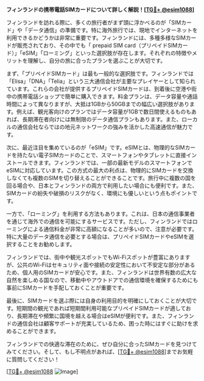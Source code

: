 **フィンランドの携帯電話SIMカードについて詳しく解説！[[TG💪+ @esim1088](https://t.me/s/esim1088)]**

フィンランドを訪れる際に、多くの旅行者がまず頭に浮かべるのが「SIMカード」や「データ通信」の準備です。特に海外旅行では、現地でインターネットを利用できるかどうかは非常に重要です。フィンランドには、多種多様なSIMカードが販売されており、その中でも「 prepaid SIM card（プリペイドSIMカード）」「eSIM」「ローミング」といった選択肢が存在します。それぞれの特徴やメリットを理解し、自分の旅に合ったプランを選ぶことが大切です。

まず、「プリペイドSIMカード」は最も一般的な選択肢です。フィンランドでは「Elisa」「DNA」「Telia」という三大通信会社が主要なプレイヤーとして知られています。これらの会社が提供するプリペイドSIMカードは、到着後に空港や街中の携帯電話ショップで簡単に購入できます。料金プランは、データ容量や通話時間によって異なりますが、大抵は1GBから50GBまでの幅広い選択肢があります。例えば、観光客向けのプランではデータ容量が1GBで数日間使えるものもあれば、長期滞在者向けには無制限のデータ通信プランもあります。また、ローカルの通信会社ならではの地元ネットワークの強みを活かした高速通信が魅力です。

次に、最近注目を集めているのが「eSIM」です。eSIMとは、物理的なSIMカードを持たない電子SIMカードのことで、スマートフォンやタブレットに直接インストールできます。フィンランドでは、一部の最新モデルのスマートフォンでeSIMに対応しています。この方式の最大の利点は、物理的にSIMカードを交換しなくても複数のSIMを切り替えることができることです。旅行中に複数の国を回る場合や、日本とフィンランドの両方で利用したい場合にも便利です。また、SIMカードの紛失や破損のリスクがなく、環境にも優しいという点もポイントです。

一方で、「ローミング」を利用する方法もあります。これは、日本の通信事業者を通じて海外での通信を可能にするサービスです。ただし、フィンランドではローミングによる通信料金が非常に高額になることが多いので、注意が必要です。特に大量のデータ通信を必要とする場合は、プリペイドSIMカードやeSIMを選択することをお勧めします。

フィンランドでは、街中や観光スポットでもWi-Fiスポットが豊富にありますが、公共のWi-Fiはセキュリティ面や接続の安定性において不安定な部分があるため、個人用のSIMカードが安心です。また、フィンランドは世界有数の広大な自然を楽しめる国なので、移動中やアウトドアでの通信環境を確保するためにも事前にSIMカードを手配しておくことが重要です。

最後に、SIMカードを選ぶ際には自身の利用目的を明確にしておくことが大切です。短期間の観光であれば短期間利用可能なプリペイドSIMカードが適しており、長期滞在や頻繁に国境を越える場合はeSIMが便利です。また、フィンランドの通信会社は顧客サポートが充実しているため、困った時にはすぐに助けを求めることができます。

フィンランドでの快適な滞在のために、ぜひ自分に合ったSIMカードを見つけてみてください。そして、もし不明点があれば、[[TG💪+ @esim1088](https://t.me/s/esim1088)]までお気軽に質問してください！

[[TG💪+ @esim1088](https://t.me/s/esim1088) ![Image](https://i.postimg.cc/Y0z9fWf4/image.png)]